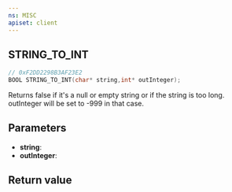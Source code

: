 ```yaml
---
ns: MISC
apiset: client
---
```

## STRING_TO_INT

```c
// 0xF2DD2298B3AF23E2
BOOL STRING_TO_INT(char* string,int* outInteger);
```

Returns false if it's a null or empty string or if the string is too long. outInteger will be set to -999 in that case.

## Parameters
* **string**:
* **outInteger**:

## Return value